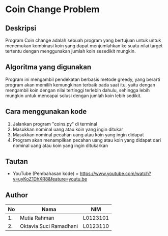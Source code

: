 # Coin Change Problem

## Deskripsi
Program Coin change adalah sebuah program yang bertujuan untuk untuk menemukan kombinasi koin yang dapat menjumlahkan ke suatu nilai target tertentu dengan menggunakan jumlah koin sesedikit mungkin. 

## Algoritma yang digunakan
Program ini mengambil pendekatan berbasis metode greedy, yang berarti program akan memilih kemungkinan terbaik pada saat itu, yaitu dengan mengambil koin dengan nilai tertinggi terlebih dahulu, sehingga lebih mungkin untuk mencapai solusi dengan jumlah koin lebih sedikit.

## Cara menggunakan kode
1. Jalankan program "coins.py" di terminal
2. Masukkan nominal uang atau koin yang ingin ditukar
3. Masukkan nominal pecahan uang atau koin yang ingin didapat
4. Program akan menampilkan pecahan uang atau koin yang didapat dari nominal uang atau koin yang ingin ditukarkan


## Tautan
- YouTube (Pembahasan kode) = https://www.youtube.com/watch?v=uyKoZ1DhXR8&feature=youtu.be

## Author
| No |     Nama                |     NIM    |
|----|-------------------------|------------|
| 1. | Mutia Rahman            |  L0123101  |
| 2. | Oktavia Suci Ramadhani  |  L0123110  |
